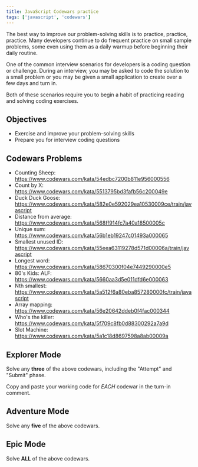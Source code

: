 ```yaml
---
title: JavaScript Codewars practice
tags: ['javascript', 'codewars']
---
```


The best way to improve our problem-solving skills is to practice, practice, practice. Many developers continue to do frequent practice on small sample problems, some even using them as a daily warmup before beginning their daily routine.

One of the common interview scenarios for developers is a coding question or challenge. During an interview, you may be asked to code the solution to a small problem or you may be given a small application to create over a few days and turn in.

Both of these scenarios require you to begin a habit of practicing reading and solving coding exercises.

## Objectives

- Exercise and improve your problem-solving skills
- Prepare you for interview coding questions

## Codewars Problems

- Counting Sheep: https://www.codewars.com/kata/54edbc7200b811e956000556
- Count by X: https://www.codewars.com/kata/5513795bd3fafb56c200049e
- Duck Duck Goose: https://www.codewars.com/kata/582e0e592029ea10530009ce/train/javascript
- Distance from average: https://www.codewars.com/kata/568ff914fc7a40a18500005c
- Unique sum: https://www.codewars.com/kata/56b1eb19247c01493a000065
- Smallest unused ID: https://www.codewars.com/kata/55eea63119278d571d00006a/train/javascript
- Longest word: https://www.codewars.com/kata/58670300f04e7449290000e5
- 80's Kids: ALF: https://www.codewars.com/kata/5660aa3d5e011dfd6e000063
- Nth smallest: https://www.codewars.com/kata/5a512f6a80eba857280000fc/train/javascript
- Array mapping: https://www.codewars.com/kata/56e20642ddeb0f4fac000344
- Who's the killer: https://www.codewars.com/kata/5f709c8fb0d88300292a7a9d
- Slot Machine: https://www.codewars.com/kata/5a1c18d8697598a8ab00009a


## Explorer Mode

Solve any **three** of the above codewars, including the "Attempt" and "Submit" phase.

Copy and paste your working code for *EACH* codewar in the turn-in comment.

## Adventure Mode

Solve any **five** of the above codewars.

## Epic Mode

Solve **ALL** of the above codewars.

